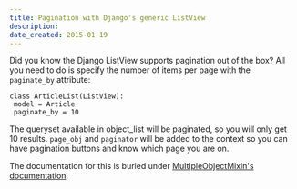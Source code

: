 ```yaml
---
title: Pagination with Django's generic ListView
description: 
date_created: 2015-01-19
---
```


Did you know the Django ListView supports pagination out of the box? All you need to do is specify the number of items per page with the `paginate_by` attribute:

```
class ArticleList(ListView):
 model = Article
 paginate_by = 10
```

The queryset available in object_list will be paginated, so you will only get 10 results. `page_obj` and `paginator` will be added to the context so you can have pagination buttons and know which page you are on.

The documentation for this is buried under [MultipleObjectMixin's documentation](https://docs.djangoproject.com/en/1.7/ref/class-based-views/mixins-multiple-object/#django.views.generic.list.MultipleObjectMixin).

